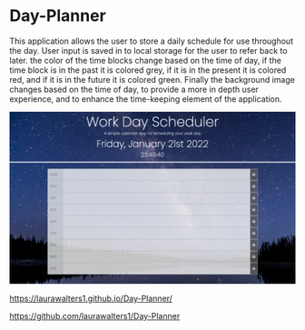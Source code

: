 # Day-Planner

This application allows the user to store a daily schedule for use throughout the day. User input is saved in to local storage for the user to refer back to later. the color of the time blocks change based on the time of day, if the time block is in the past it is colored grey, if it is in the present it is colored red, and if it is in the future it is colored green. Finally the background image changes based on the time of day, to provide a more in depth user experience, and to enhance the time-keeping element of the application.

<img src="screencapture-laurawalters1-github-io-Day-Planner-2022-01-21-23_49_40.png">

https://laurawalters1.github.io/Day-Planner/

https://github.com/laurawalters1/Day-Planner
